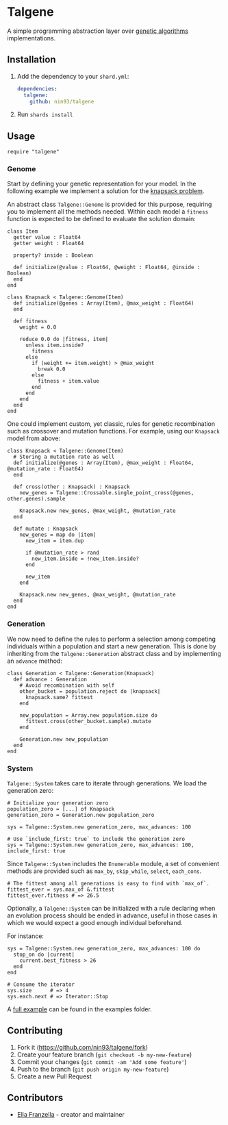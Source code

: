 # Talgene

A simple programming abstraction layer over
[genetic algorithms](https://en.wikipedia.org/wiki/Genetic_algorithm) implementations.

## Installation

1. Add the dependency to your `shard.yml`:

   ```yaml
   dependencies:
     talgene:
       github: nin93/talgene
   ```

2. Run `shards install`

## Usage

```crystal
require "talgene"
```

### Genome

Start by defining your genetic representation for your model. In the following example we
implement a solution for the [knapsack problem](https://en.wikipedia.org/wiki/Knapsack_problem).

An abstract class `Talgene::Genome` is provided for this purpose, requiring you to
implement all the methods needed. Within each model a `fitness` function is expected to be
defined to evaluate the solution domain:

```crystal
class Item
  getter value : Float64
  getter weight : Float64

  property? inside : Boolean

  def initialize(@value : Float64, @weight : Float64, @inside : Boolean)
  end
end

class Knapsack < Talgene::Genome(Item)
  def initialize(@genes : Array(Item), @max_weight : Float64)
  end

  def fitness
    weight = 0.0

    reduce 0.0 do |fitness, item|
      unless item.inside?
        fitness
      else
        if (weight += item.weight) > @max_weight
          break 0.0
        else
          fitness + item.value
        end
      end
    end
  end
end
```

One could implement custom, yet classic, rules for genetic recombination such as crossover
and mutation functions. For example, using our `Knapsack` model from above:

```crystal
class Knapsack < Talgene::Genome(Item)
  # Storing a mutation rate as well
  def initialize(@genes : Array(Item), @max_weight : Float64, @mutation_rate : Float64)
  end

  def cross(other : Knapsack) : Knapsack
    new_genes = Talgene::Crossable.single_point_cross(@genes, other.genes).sample

    Knapsack.new new_genes, @max_weight, @mutation_rate
  end

  def mutate : Knapsack
    new_genes = map do |item|
      new_item = item.dup

      if @mutation_rate > rand
        new_item.inside = !new_item.inside?
      end

      new_item
    end

    Knapsack.new new_genes, @max_weight, @mutation_rate
  end
end
```

### Generation

We now need to define the rules to perform a selection among competing individuals within
a population and start a new generation. This is done by inheriting from the
`Talgene::Generation` abstract class and by implementing an `advance` method:

```crystal
class Generation < Talgene::Generation(Knapsack)
  def advance : Generation
    # Avoid recombination with self
    other_bucket = population.reject do |knapsack|
      knapsack.same? fittest
    end

    new_population = Array.new population.size do
      fittest.cross(other_bucket.sample).mutate
    end

    Generation.new new_population
  end
end
```

### System

`Talgene::System` takes care to iterate through generations. We load the generation zero:

```crystal
# Initialize your generation zero
population_zero = [...] of Knapsack
generation_zero = Generation.new population_zero

sys = Talgene::System.new generation_zero, max_advances: 100

# Use `include_first: true` to include the generation zero
sys = Talgene::System.new generation_zero, max_advances: 100, include_first: true
```

Since `Talgene::System` includes the `Enumerable` module, a set of convenient
methods are provided such as `max_by`, `skip_while`, `select`, `each_cons`.

```crystal
# The fittest among all generations is easy to find with `max_of`.
fittest_ever = sys.max_of &.fittest
fittest_ever.fitness # => 26.5
```

Optionally, a `Talgene::System` can be initialized with a rule declaring when an evolution
process should be ended in advance, useful in those cases in which we would expect a good
enough individual beforehand.

For instance:

```crystal
sys = Talgene::System.new generation_zero, max_advances: 100 do
  stop_on do |current|
    current.best_fitness > 26
  end
end

# Consume the iterator
sys.size      # => 4
sys.each.next # => Iterator::Stop
```

A [full example](./examples/knapsack.cr) can be found in the examples folder.

## Contributing

1. Fork it (<https://github.com/nin93/talgene/fork>)
2. Create your feature branch (`git checkout -b my-new-feature`)
3. Commit your changes (`git commit -am 'Add some feature'`)
4. Push to the branch (`git push origin my-new-feature`)
5. Create a new Pull Request

## Contributors

- [Elia Franzella](https://github.com/nin93) - creator and maintainer
